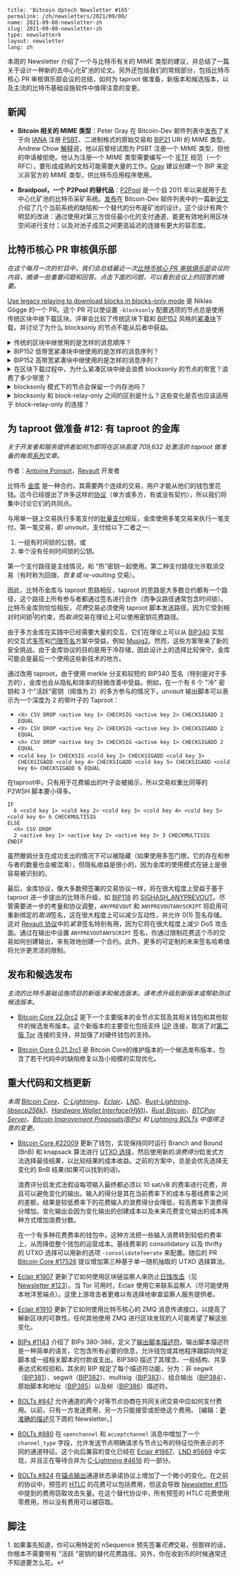 ```
title: 'Bitcoin Optech Newsletter #165'
permalink: /zh/newsletters/2021/09/08/
name: 2021-09-08-newsletter-zh 
slug: 2021-09-08-newsletter-zh 
type: newsletterk
layout: newsletter
lang: zh
```

本周的 Newsletter 介绍了一个与比特币有关的 MIME 类型的建议，并总结了一篇关于设计一种新的去中心化矿池的论文。另外还包括我们的常规部分，包括比特币核心 PR 审核俱乐部会议的总结，如何为 taproot 做准备，新版本和候选版本，以及主流的比特币基础设施软件中值得注意的变更。

## 新闻
- **Bitcoin 相关的 MIME 类型**：Peter Gray 在 Bitcoin-Dev 邮件列表中[发布](https://lists.linuxfoundation.org/pipermail/bitcoin-dev/2021-August/019385.html)了关于向 [IANA](https://en.wikipedia.org/wiki/Internet_Assigned_Numbers_Authority) 注册 [PSBT](https://bitcoinops.org/en/topics/psbt/)、二进制格式的原始交易和 [BIP21](https://github.com/bitcoin/bips/blob/master/bip-0021.mediawiki) URI 的 MIME 类型。Andrew Chow [解释](https://lists.linuxfoundation.org/pipermail/bitcoin-dev/2021-August/019386.html)说，他以前曾经试图为 PSBT 注册一个 MIME 类型，但他的申请被拒绝。他认为注册一个 MIME 类型需要编写一个 [IETF](https://en.wikipedia.org/wiki/Internet_Engineering_Task_Force) 规范（一个 RFC），要形成成熟的文档可能需要大量的工作。[Gray](https://lists.linuxfoundation.org/pipermail/bitcoin-dev/2021-September/019390.html) 建议创建一个 BIP 来定义非官方的 MIME 类型，供比特币应用程序使用。

- **Braidpool，一个 P2Pool 的替代品**：[P2Pool](https://bitcointalk.org/index.php?topic=18313.0) 是一个自 2011 年以来就用于去中心化矿池的比特币采矿系统。[发布](https://lists.linuxfoundation.org/pipermail/bitcoin-dev/2021-August/019371.html)在 Bitcoin-Dev 邮件列表中的一篇新[论文](https://github.com/pool2win/braidpool/raw/main/proposal/proposal.pdf)介绍了几个当前系统的缺陷和一个替代的分布是矿池的设计，这个设计有两个明显的改进：通过使用对第三方信任最小化的支付通道，能更有效地利用区块空间进行支付；以及对池子成员之间更高延迟的连接有更大的容忍度。

## 比特币核心 PR 审核俱乐部
*在这个每月一次的栏目中，我们会总结最近一次[比特币核心 PR 审核俱乐部](https://bitcoincore.reviews/)会议的内容，摘录一些重要问题和回答。点击下面的问题，可以看到会议上的回答的摘要。*

[Use legacy relaying to download blocks in blocks-only mode](https://bitcoincore.reviews/22340) 是 Niklas Gögge 的一个 PR。这个 PR 可以使设置 `-blocksonly` 配置选项的节点总是使用传统区块中继下载区块。评审会比较了传统区块下载和 [BIP152](https://github.com/bitcoin/bips/blob/master/bip-0152.mediawiki) 风格的[紧凑块](https://bitcoinops.org/en/topics/compact-block-relay/)下载，并讨论了为什么 blocksonly 的节点不能从后者中获益。

<details><summary>传统的区块中继使用的是怎样的消息顺序？
</summary>

运行 v0.10 和更新版本的节点使用[头优先同步](https://github.com/bitcoin/bitcoin/pull/4468)：节点首先从对等节点收到一个包含区块头的 `headers` 信息。在验证区块头之后，再通过向它传输区块头的对等节点发送 `getdata(MSG_BLOCK, blockhash)` 消息来请求完整的区块。然后，对等节点会回复包含完整区块的 `block` 消息作为回应。[➚](https://bitcoincore.reviews/22340#l-49)
</details>

<details><summary>BIP152 低带宽紧凑块中继使用的是怎样的消息序列？
</summary>

对等节点通过在连接开始时发送 `sendcmpct` 来表明他们想使用紧凑块中继。低带宽紧凑块中继与传统块中继非常相似：在处理区块头后，节点使用 `getdata(MSG_CMPCT_BLOCK, blockhash)` 向其对等节点请求一个紧凑块，并收到一个 `cmpctblock` 作为响应。节点可以使用紧凑块的短码在它的内存池和缓存中寻找该区块的交易。如果还有未知交易，它可以使用 `getblocktxn` 向对等节点请求它们，并收到 `blocktxn` 消息作为响应。[➚](https://bitcoincore.reviews/22340#l-56)
</details>

<details><summary>BIP152 高带宽紧凑块中继使用的是怎样的消息序列？
</summary>

节点可以在第一次建立连接时，通过在连接开始时发送 `sendcmpct` 并将 `hb_mode`设置为 1，向对等节点请求高带宽紧凑块。这意味着对等体可以立即发送 `cmpct` 块，而不需要先发送区块头信息或等待区块的 `getdata` 请求。如果需要，与低带宽紧凑块中继相同，节点可以使用 `getblocktxn` 和 `blocktxn` 请求和下载任何未知的区块交易。[➚](https://bitcoincore.reviews/22340#l-59)
</details>

<details><summary>在区块下载过程中，为什么紧凑区块中继会浪费 blocksonly 的节点的带宽？浪费了多少带宽？
</summary>

紧凑区块中继减少了拥有内存池的节点的带宽使用，因为他们不需要重新下载大部分的区块交易。然而，blocksonly 模式的节点不参与交易中继，通常他们的内存池是空的，这意味着它们无论如何都需要下载所有的交易。shortid、`getblocktxn` 和 `blocktxn` 的开销加起来，每个区块浪费了[大约 38kB 的带宽](https://github.com/bitcoin/bitcoin/pull/22340#issuecomment-872723147)，而 `getblocktxn` 和 `blocktxn` 消息的发送和响应也额外增加了下载区块的时间。[➚](https://bitcoincore.reviews/22340#l-82)
</details>

<details><summary>blocksonly 模式下的节点会保留一个内存池吗？
</summary>

虽然 blocksonly 的节点不参与交易中继，但他们仍然有一个内存池，并且由于某些原因其中可能会包含交易。例如，如果节点处于正常模式，然后在 blocksonly 模式下重新启动，那么内存池会在重新启动时持续存在。此外，任何通过钱包和客户端接口提交的交易都会被验证，并使用内存池进行转发。[➚](https://bitcoincore.reviews/22340#l-97)
</details>

<details><summary>blocksonly 和 block-relay-only 之间的区别是什么？这些变化是否也应该适用于 block-relay-only 的连接？
</summary>

Blocksonly 模式是一个节点设置，而 block-relay-only 是对等节点连接的一个属性。当一个节点以 blocksonly 模式启动时，该节点在与所有对等节点的版本握手中发送 `fRelay=false`，并断开发送任何交易相关消息的对等节点的连接。无论是否在 blocksonly 模式下，节点都可能有 block-relay-only 的连接，在这种连接下它们会忽略传入的交易和地址消息。因此，block-relay-only 连接的存在与节点的内存池内容和从紧凑块消息中重建区块的能力没有关系，所以这些变化不应该应用于 block-relay-only 连接。[➚](https://bitcoincore.reviews/22340#l-111)
</details>


## 为 taproot 做准备 #12: 有 taproot 的金库
*关于开发者和服务提供者如何为即将在区块高度 709,632 处激活的 taproot 做准备的每周[系列](https://bitcoinops.org/en/preparing-for-taproot/)文章。*

作者：[Antoine Poinsot](https://github.com/darosior)，[Revault](https://github.com/revault) 开发者

比特币 [金库](https://bitcoinops.org/en/topics/vaults/) 是一种合约，其需要两个连续的交易，用户才能从他们的钱包里花钱。迄今已经提出了许多这样的[协议](https://bitcoinops.org/en/topics/covenants/)（单方或多方，有或没有契约），所以我们将集中讨论它们的共同点。

与用单一链上交易执行多笔支付的[批量支付](https://bitcoinops.org/en/topics/payment-batching/)相反，金库使用多笔交易来执行一笔支付。第一笔交易，即 *unvault*，支付给以下二者之一:

1. 一组有时间锁的公钥，或
2. 单个没有任何时间锁的公钥。

第一个支付路径是主线情况，和 “热”密钥一起使用。第二种支付路径允许取消交易（有时称为回拨、*恢复或 re-vaulting* 交易）。

因此，比特币金库与 taproot 思路相反，taproot 的思路是大多数合约都有一个路径，这个路径上所有参与者都通过签名进行合作（而争议路径通常包含时间锁）。比特币金库则恰恰相反，*花费*交易必须使用 taproot 脚本发送路径，因为它受到相对时间锁<sup>[1](#footnote1)</sup>的约束，而*取消*交易在理论上可以使用密钥花费路径。

由于多方金库在实践中已经需要大量的交互，它们在理论上可以从 [BIP340](https://github.com/bitcoin/bips/blob/master/bip-0340.mediawiki) 实现的交互式[多签](https://bitcoinops.org/en/topics/multisignature/)和[门限签名](https://bitcoinops.org/en/topics/threshold-signature/)方案中受益，例如 [Musig2](https://bitcoinops.org/en/topics/musig/)。然而，这些方案带来了新的安全挑战。由于金库协议的目的是用于冷存储，因此设计上的选择比较保守，金库可能会是最后一个使用这些新技术的地方。

通过改用 taproot，由于使用 merkle 分支和较短的 BIP340 签名（特别是对于多方的），金库也会从隐私和效率的轻微改善中受益。例如，在一个有 6 个 "冷" 密钥和 3 个"活跃"密钥（阈值为 2）的多方参与的情况下，*unvault* 输出脚本可以表示为一个深度为 2 的带叶子的 Taproot：

- `<X> CSV DROP <active key 1> CHECKSIG <active key 2> CHECKSIGADD 2 EQUAL`
- `<X> CSV DROP <active key 2> CHECKSIG <active key 3> CHECKSIGADD 2 EQUAL`
- `<X> CSV DROP <active key 3> CHECKSIG <active key 1> CHECKSIGADD 2 EQUAL`
- `<cold key 1> CHECKSIG <cold key 2> CHECKSIGADD <cold key 3> CHECKSIGADD <cold key 4> CHECKSIGADD <cold key 5> CHECKSIGADD <cold key 6> CHECKSIGADD 6 EQUAL`

在taproot中，只有用于花费输出的叶子会被揭示，所以交易权重比同等的 P2WSH 脚本要小得多。

```
IF
  6 <cold key 1> <cold key 2> <cold key 3> <cold key 4> <cold key 5> <cold key 6> 6 CHECKMULTISIG
ELSE
  <X> CSV DROP
  2 <active key 1> <active key 2> <active key 3> 3 CHECKMULTISIG
ENDIF
```

虽然撤销分支在成功支出的情况下可以被隐藏（如果使用多签门限，它的存在和参与者的数量也会被混淆），但隐私收益是很小的，因为金库的使用模式在链上是很容易被识别的。

最后，金库协议，像大多数预签署的交易协议一样，将在很大程度上受益于基于 taproot 进一步提出的比特币升级，如 [BIP118](https://github.com/bitcoin/bips/blob/master/bip-0118.mediawiki) 的 [SIGHASH_ANYPREVOUT](https://bitcoinops.org/en/topics/sighash_anyprevout/)。尽管需要进一步的考量和协议调整，`ANYPREVOUT` 和 `ANYPREVOUTANYSCRIPT` 将启用可重新绑定的*取消*签名，这在很大程度上可以减少互动性，并允许 0(1) 签名存储。这对 [Revault 协议](https://github.com/revault/practical-revault)中的*紧急*签名特别有用，因为它将在很大程度上减少 DoS 攻击面。通过在输出中设置 `ANYPREVOUTANYSCRIPT` 签名，你通过限制花费这个币的交易如何创建输出，来有效地创建一个合约。此外，更多的可定制的未来签名哈希值将允许更灵活的限制。

## 发布和候选发布
*主流的比特币基础设施项目的新版本和候选版本。请考虑升级到新版本或帮助测试候选版本。*

- [Bitcoin Core 22.0rc2](https://bitcoincore.org/bin/bitcoin-core-22.0/) 是下一个主要版本的全节点实现及其相关钱包和其他软件的候选发布版本。这个新版本的主要变化包括支持 [I2P](https://bitcoinops.org/en/topics/anonymity-networks/) 连接，取消了对[第二版 Tor](https://bitcoinops.org/en/topics/anonymity-networks/) 连接的支持，并加强了对硬件钱包的支持。

- [Bitcoin Core 0.21.2rc1](https://bitcoincore.org/bin/bitcoin-core-0.21.2/) 是 Bitcoin Core的维护版本的一个候选发布版本，包含了若干代码中的缺陷修复以及小规模的实现优化。

## 重大代码和文档更新
*本周 [Bitcoin Core](https://github.com/bitcoin/bitcoin)、[C-Lightning](https://github.com/ElementsProject/lightning)、[Eclair](https://github.com/ACINQ/eclair)、[LND](https://github.com/lightningnetwork/lnd/)、[Rust-Lightning](https://github.com/rust-bitcoin/rust-lightning)、[libsecp256k1](https://github.com/bitcoin-core/secp256k1)、[Hardware Wallet Interface(HWI)](https://github.com/bitcoin-core/HWI)、[Rust Bitcoin](https://github.com/rust-bitcoin/rust-bitcoin)、[BTCPay Server](https://bitcoinops.org/en/newsletters/2021/08/11/)、[Bitcoin Improvement Proposals(BIPs)](https://github.com/bitcoin/bips/) 和 [Lightning BOLTs](https://github.com/lightningnetwork/lightning-rfc/) 中值得注意的变更。*

- [Bitcoin Core #22009](https://github.com/bitcoin/bitcoin/issues/22009) 更新了钱包，实现保持同时运行 Branch and Bound (BnB) 和 knapsack 算法进行 [UTXO 选择](https://bitcoinops.org/en/topics/coin-selection/)，然后使用新的*浪费得分*启发式方法选择最佳结果，以比较结果的成本收益。之前的方案中，总是会优先选择无变化的 BnB 结果(如果可以找到的话)。

  浪费评分启发式法假设每项输入最终都必须以 10 sat/vB 的费率进行花费，并且可以避免变化的输出。输入的得分是其在当前费率下的成本与基线费率之间的差额，结果是较低费率下的花费输入的浪费得分会降低，较高费率下浪费得分增加。变化输出会因为变化输出的创建成本以及未来花费变化输出的成本两种方式增加浪费分数。

  在一个有多种花费费率的钱包中，这种方法把一些输入消费转到较低的费率上，从而降低整个钱包的运营成本。基线费率的 consolidatory 以及 thrifty 的 UTXO 选择可以用新的选项 `-consolidatefeerate` 来配置。随后的 PR [Bitcoin Core #17526](https://github.com/bitcoin/bitcoin/issues/17526) 提议增加第三种基于单一随机抽取的 UTXO 选择算法。

- [Eclair #1907](https://github.com/ACINQ/eclair/issues/1907) 更新了它如何使用区块链监察人来防止[日蚀攻击](https://bitcoinops.org/en/topics/eclipse-attacks/)（见 [Newsletter #123](https://bitcoinops.org/en/newsletters/2020/11/11/#eclair-1545)）。当 Tor 可用时，Eclair 使用它来联系监察人（尽可能使用本地洋葱端点）。这使上游攻击者更难以有选择地审查监察人服务提供者。

- [Eclair #1910](https://github.com/ACINQ/eclair/issues/1910) 更新了它如何使用比特币核心的 ZMQ 消息传递接口，以提高了解新区块的可靠性。任何其他使用 ZMQ 进行区块发现的人可能希望了解这些变化。

- [BIPs #1143](https://github.com/bitcoin/bips/issues/1143) 介绍了 BIPs 380-386，定义了[输出脚本描述符](https://bitcoinops.org/en/topics/output-script-descriptors/)。输出脚本描述符是一种简单的语言，它包含所有必要的信息，允许钱包或其他程序跟踪向特定脚本或一组相关脚本的付款或支出。BIP380 描述了其理念、一般结构、共享表达式和校验和。其余的 BIP 规定了每个描述符功能，分为：非 segwit（[BIP381](https://github.com/bitcoin/bips/blob/master/bip-0381.mediawiki)）、segwit（[BIP382](https://github.com/bitcoin/bips/blob/master/bip-0382.mediawiki)）、multisig（[BIP383](https://github.com/bitcoin/bips/blob/master/bip-0383.mediawiki)）、组合输出（[BIP384](https://github.com/bitcoin/bips/blob/master/bip-0384.mediawiki)）、原始脚本和地址（[BIP385](https://github.com/bitcoin/bips/blob/master/bip-0385.mediawiki)）以及树（[BIP386](https://github.com/bitcoin/bips/blob/master/bip-0386.mediawiki)）描述符。

- [BOLTs #847](https://github.com/lightningnetwork/lightning-rfc/issues/847) 允许通道的两个对等节点协商在共同关闭交易中应如何支付费用。以前，只有一方发送费用，另一方只能接受或拒绝这个费用。 [编辑：[更准确的描述](https://bitcoinops.org/en/newsletters/2021/09/15/#c-lightning-4599)见下周的 Newsletter。]

- [BOLTs #880](https://github.com/lightningnetwork/lightning-rfc/issues/880) 在 `openchannel` 和 `acceptchannel` 消息中增加了一个 `channel_type` 字段，允许发送节点明确请求与节点公布的特征位所表示的不同的通道特征。这个向后兼容的变化已经在 [Eclair #1867](https://github.com/ACINQ/eclair/issues/1867)、[LND #5669](https://github.com/lightningnetwork/lnd/pull/5669) 中实现，并且正在等待合并为 [C-Lightning #4616](https://github.com/ElementsProject/lightning/pull/4616) 的一部分。

- [BOLTs #824](https://github.com/lightningnetwork/lightning-rfc/issues/824) 在[锚点输出](https://bitcoinops.org/en/topics/anchor-outputs/)通道状态承诺协议上增加了一个微小的变化。在之前的协议中，预签的 [HTLC](https://bitcoinops.org/en/topics/htlc/) 的花费可以包括费用，但这会导致 [Newsletter #115](https://bitcoinops.org/en/newsletters/2020/09/16/#stealing-onchain-fees-from-ln-htlcs) 中提到的费用窃取攻击矢量。在这个替代协议中，所有预签的 HTLC 花费使用零费用，所以没有费用可以被窃取。

## 脚注
<a name="footnote1">1. </a>如果事先知道，你可以用特定的 nSequence 预先签署*花费*交易，但那样的话，你根本不需要带有 "活跃 "密钥的替代花费路径。另外，你在收到币的时候通常还不知道要怎么花。↩